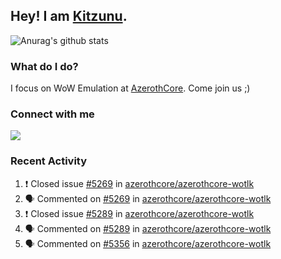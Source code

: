## Hey! I am [Kitzunu](https://Github.com/Kitzunu).

![Anurag's github stats](https://github-readme-stats.kitzunu.vercel.app/api?username=Kitzunu&show_icons=true)

### What do I do?

I focus on WoW Emulation at [AzerothCore](https://Github.com/AzerothCore). Come join us ;)

### Connect with me
[![](https://img.shields.io/badge/AzerothCore%20Discord-Connect%20with%20me!-green)](https://discord.com/invite/gkt4y2x)

### Recent Activity

<!--START_SECTION:activity-->
1. ❗️ Closed issue [#5269](https://github.com/azerothcore/azerothcore-wotlk/issues/5269) in [azerothcore/azerothcore-wotlk](https://github.com/azerothcore/azerothcore-wotlk)
2. 🗣 Commented on [#5269](https://github.com/azerothcore/azerothcore-wotlk/issues/5269) in [azerothcore/azerothcore-wotlk](https://github.com/azerothcore/azerothcore-wotlk)
3. ❗️ Closed issue [#5289](https://github.com/azerothcore/azerothcore-wotlk/issues/5289) in [azerothcore/azerothcore-wotlk](https://github.com/azerothcore/azerothcore-wotlk)
4. 🗣 Commented on [#5289](https://github.com/azerothcore/azerothcore-wotlk/issues/5289) in [azerothcore/azerothcore-wotlk](https://github.com/azerothcore/azerothcore-wotlk)
5. 🗣 Commented on [#5356](https://github.com/azerothcore/azerothcore-wotlk/issues/5356) in [azerothcore/azerothcore-wotlk](https://github.com/azerothcore/azerothcore-wotlk)
<!--END_SECTION:activity-->
